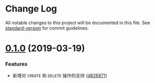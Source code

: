 # Change Log

All notable changes to this project will be documented in this file. See [standard-version](https://github.com/conventional-changelog/standard-version) for commit guidelines.

# [0.1.0](https://github.com/cheese-git/ra-data-leancloud/compare/v0.0.4...v0.1.0) (2019-03-19)

### Features

- 新增对 `CREATE` 和 `DELETE` 操作的支持 ([d826871](https://github.com/cheese-git/ra-data-leancloud/commit/d826871))
